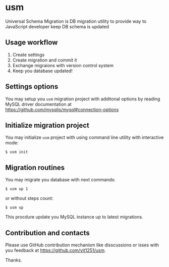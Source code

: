 # usm

Universal Schema Migration is DB migration utility to provide way to JavaScript developer keep DB schema is updated

## Usage workflow

1. Create settings
2. Create migration and commit it
3. Exchange migraions with version control system
4. Keep you database updated!

## Settings options

You may setup you `usm` migration project with additonal options by reading MySQL
driver documentation at https://github.com/mysqljs/mysql#connection-options

## Initialize migration project

You may initialize `usm` project with using command line utility with interactive mode:

    $ usm init

## Migration routines

You may migrate you database with next commands:

    $ usm up 1

or without steps count:

    $ usm up

This procdure update you MySQL instance up to latest migrations.

## Contribution and contacts

Please use GitHub contribution mechanism like disscussions or isses with you feedback at https://github.com/vit1251/usm.

Thanks.